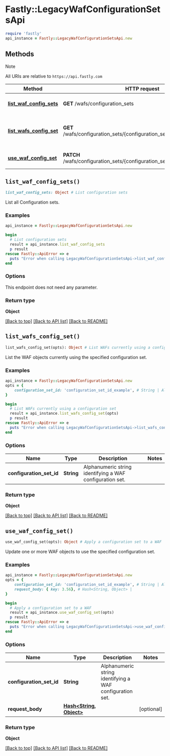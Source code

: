 # Fastly::LegacyWafConfigurationSetsApi


```ruby
require 'fastly'
api_instance = Fastly::LegacyWafConfigurationSetsApi.new
```

## Methods

> [!NOTE]
> All URIs are relative to `https://api.fastly.com`

Method | HTTP request | Description
------ | ------------ | -----------
[**list_waf_config_sets**](LegacyWafConfigurationSetsApi.md#list_waf_config_sets) | **GET** /wafs/configuration_sets | List configuration sets
[**list_wafs_config_set**](LegacyWafConfigurationSetsApi.md#list_wafs_config_set) | **GET** /wafs/configuration_sets/{configuration_set_id}/relationships/wafs | List WAFs currently using a configuration set
[**use_waf_config_set**](LegacyWafConfigurationSetsApi.md#use_waf_config_set) | **PATCH** /wafs/configuration_sets/{configuration_set_id}/relationships/wafs | Apply a configuration set to a WAF


## `list_waf_config_sets()`

```ruby
list_waf_config_sets: Object # List configuration sets
```

List all Configuration sets.

### Examples

```ruby
api_instance = Fastly::LegacyWafConfigurationSetsApi.new

begin
  # List configuration sets
  result = api_instance.list_waf_config_sets
  p result
rescue Fastly::ApiError => e
  puts "Error when calling LegacyWafConfigurationSetsApi->list_waf_config_sets: #{e}"
end
```

### Options

This endpoint does not need any parameter.

### Return type

**Object**

[[Back to top]](#) [[Back to API list]](../../README.md#endpoints)
[[Back to README]](../../README.md)
## `list_wafs_config_set()`

```ruby
list_wafs_config_set(opts): Object # List WAFs currently using a configuration set
```

List the WAF objects currently using the specified configuration set.

### Examples

```ruby
api_instance = Fastly::LegacyWafConfigurationSetsApi.new
opts = {
    configuration_set_id: 'configuration_set_id_example', # String | Alphanumeric string identifying a WAF configuration set.
}

begin
  # List WAFs currently using a configuration set
  result = api_instance.list_wafs_config_set(opts)
  p result
rescue Fastly::ApiError => e
  puts "Error when calling LegacyWafConfigurationSetsApi->list_wafs_config_set: #{e}"
end
```

### Options

| Name | Type | Description | Notes |
| ---- | ---- | ----------- | ----- |
| **configuration_set_id** | **String** | Alphanumeric string identifying a WAF configuration set. |  |

### Return type

**Object**

[[Back to top]](#) [[Back to API list]](../../README.md#endpoints)
[[Back to README]](../../README.md)
## `use_waf_config_set()`

```ruby
use_waf_config_set(opts): Object # Apply a configuration set to a WAF
```

Update one or more WAF objects to use the specified configuration set.

### Examples

```ruby
api_instance = Fastly::LegacyWafConfigurationSetsApi.new
opts = {
    configuration_set_id: 'configuration_set_id_example', # String | Alphanumeric string identifying a WAF configuration set.
    request_body: { key: 3.56}, # Hash<String, Object> | 
}

begin
  # Apply a configuration set to a WAF
  result = api_instance.use_waf_config_set(opts)
  p result
rescue Fastly::ApiError => e
  puts "Error when calling LegacyWafConfigurationSetsApi->use_waf_config_set: #{e}"
end
```

### Options

| Name | Type | Description | Notes |
| ---- | ---- | ----------- | ----- |
| **configuration_set_id** | **String** | Alphanumeric string identifying a WAF configuration set. |  |
| **request_body** | [**Hash&lt;String, Object&gt;**](Object.md) |  | [optional] |

### Return type

**Object**

[[Back to top]](#) [[Back to API list]](../../README.md#endpoints)
[[Back to README]](../../README.md)
